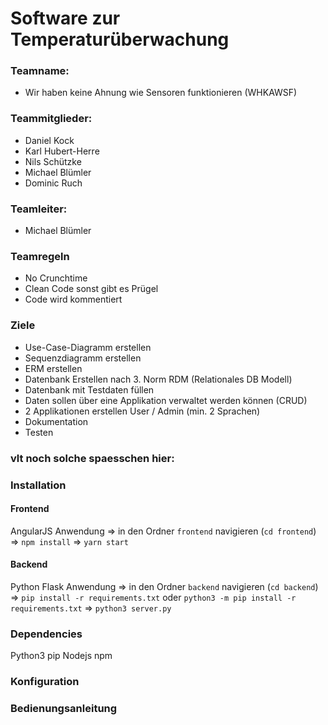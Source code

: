 # Software zur Temperaturüberwachung
### Teamname: 
* Wir haben keine Ahnung wie Sensoren funktionieren (WHKAWSF)

### Teammitglieder:
* Daniel Kock
* Karl Hubert-Herre
* Nils Schützke
* Michael Blümler 
* Dominic Ruch

### Teamleiter: 
* Michael Blümler 

### Teamregeln
* No Crunchtime
* Clean Code sonst gibt es Prügel
* Code wird kommentiert

### Ziele
* Use-Case\-Diagramm erstellen
* Sequenzdiagramm erstellen
* ERM erstellen
* Datenbank Erstellen nach 3. Norm RDM (Relationales DB Modell)
* Datenbank mit Testdaten füllen
* Daten sollen über eine Applikation verwaltet werden können (CRUD)
* 2 Applikationen erstellen User / Admin (min. 2 Sprachen)
* Dokumentation
* Testen

### vlt noch solche spaesschen hier:

### Installation
#### Frontend
AngularJS Anwendung
=> in den Ordner `frontend` navigieren (`cd frontend`)
=> `npm install`
=> `yarn start`

#### Backend
Python Flask Anwendung
=> in den Ordner `backend` navigieren (`cd backend`)
=> `pip install -r requirements.txt` oder `python3 -m pip install -r requirements.txt`
=> `python3 server.py`

### Dependencies
Python3
pip
Nodejs
npm

### Konfiguration

### Bedienungsanleitung
